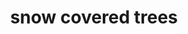 ---
title: "snow covered trees"
cc-type: hashtag
hashtag: snow-covered-trees
related:
  - forest
  - tree
tags:
  - snow
---